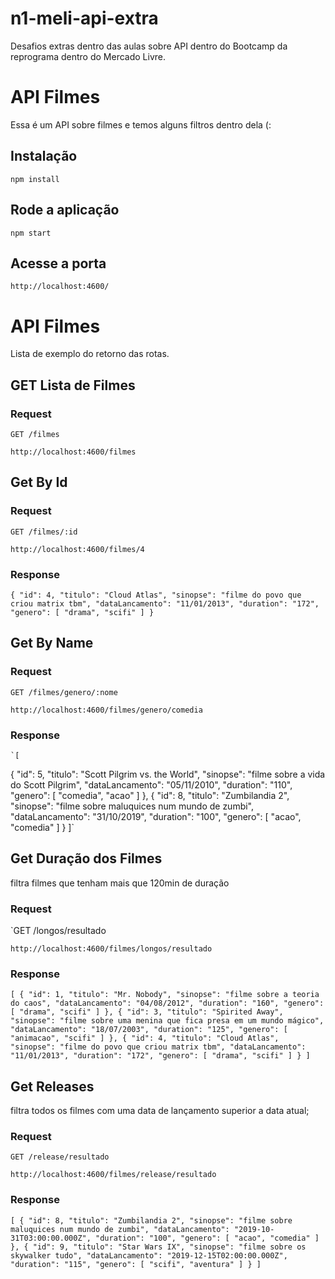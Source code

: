 # n1-meli-api-extra
Desafios extras dentro das aulas sobre API dentro do Bootcamp da reprograma dentro do Mercado Livre.

# API Filmes

Essa é um API sobre filmes e temos alguns filtros dentro dela (:

## Instalação

    npm install

## Rode a aplicação

    npm start

## Acesse a porta

    http://localhost:4600/

# API Filmes

Lista de exemplo do retorno das rotas.

## GET Lista de Filmes

### Request

`GET /filmes`

    http://localhost:4600/filmes

## Get By Id

### Request

`GET /filmes/:id`

    http://localhost:4600/filmes/4

### Response
`{
"id": 4,
"titulo": "Cloud Atlas",
"sinopse": "filme do povo que criou matrix tbm",
"dataLancamento": "11/01/2013",
"duration": "172",
"genero": [
"drama",
"scifi"
]
}`

## Get By Name

### Request

`GET /filmes/genero/:nome`

    http://localhost:4600/filmes/genero/comedia

### Response
    `[
{
"id": 5,
"titulo": "Scott Pilgrim vs. the World",
"sinopse": "filme sobre a vida do Scott Pilgrim",
"dataLancamento": "05/11/2010",
"duration": "110",
"genero": [
"comedia",
"acao"
]
},
{
"id": 8,
"titulo": "Zumbilandia 2",
"sinopse": "filme sobre maluquices num mundo de zumbi",
"dataLancamento": "31/10/2019",
"duration": "100",
"genero": [
"acao",
"comedia"
]
}
]`

## Get Duração dos Filmes

filtra filmes que tenham mais que 120min de duração

### Request

`GET /longos/resultado

    http://localhost:4600/filmes/longos/resultado

### Response
`[
{
"id": 1,
"titulo": "Mr. Nobody",
"sinopse": "filme sobre a teoria do caos",
"dataLancamento": "04/08/2012",
"duration": "160",
"genero": [
"drama",
"scifi"
]
},
{
"id": 3,
"titulo": "Spirited Away",
"sinopse": "filme sobre uma menina que fica presa em um mundo mágico",
"dataLancamento": "18/07/2003",
"duration": "125",
"genero": [
"animacao",
"scifi"
]
},
{
"id": 4,
"titulo": "Cloud Atlas",
"sinopse": "filme do povo que criou matrix tbm",
"dataLancamento": "11/01/2013",
"duration": "172",
"genero": [
"drama",
"scifi"
]
}
]`

## Get Releases

filtra todos os filmes com uma data de lançamento superior a data atual;

### Request

`GET /release/resultado`

 `http://localhost:4600/filmes/release/resultado`

### Response
`[
{
"id": 8,
"titulo": "Zumbilandia 2",
"sinopse": "filme sobre maluquices num mundo de zumbi",
"dataLancamento": "2019-10-31T03:00:00.000Z",
"duration": "100",
"genero": [
"acao",
"comedia"
]
},
{
"id": 9,
"titulo": "Star Wars IX",
"sinopse": "filme sobre os skywalker tudo",
"dataLancamento": "2019-12-15T02:00:00.000Z",
"duration": "115",
"genero": [
"scifi",
"aventura"
]
}
]`

